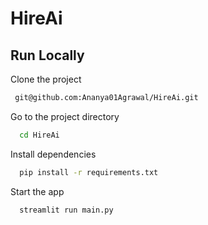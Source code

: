 # HireAi

## Run Locally

Clone the project

```bash
 git@github.com:Ananya01Agrawal/HireAi.git
```

Go to the project directory

```bash
  cd HireAi
```

Install dependencies

```bash
  pip install -r requirements.txt
```

Start the app
```bash
  streamlit run main.py
```



